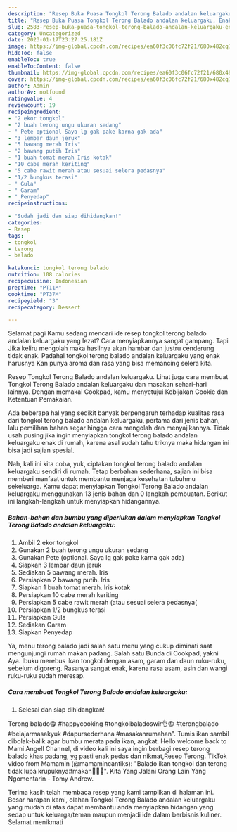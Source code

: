 ```yaml
---
description: "Resep Buka Puasa Tongkol Terong Balado andalan keluargaku, Enak Banget"
title: "Resep Buka Puasa Tongkol Terong Balado andalan keluargaku, Enak Banget"
slug: 2583-resep-buka-puasa-tongkol-terong-balado-andalan-keluargaku-enak-banget
category: Uncategorized
date: 2023-01-17T23:27:25.181Z
image: https://img-global.cpcdn.com/recipes/ea60f3c06fc72f21/680x482cq70/tongkol-terong-balado-andalan-keluargaku-foto-resep-utama.jpg
hideToc: false
enableToc: true
enableTocContent: false
thumbnail: https://img-global.cpcdn.com/recipes/ea60f3c06fc72f21/680x482cq70/tongkol-terong-balado-andalan-keluargaku-foto-resep-utama.jpg
cover: https://img-global.cpcdn.com/recipes/ea60f3c06fc72f21/680x482cq70/tongkol-terong-balado-andalan-keluargaku-foto-resep-utama.jpg
author: Admin
authorAv: notfound
ratingvalue: 4
reviewcount: 19
recipeingredient:
- "2 ekor tongkol"
- "2 buah terong ungu ukuran sedang"
- " Pete optional Saya lg gak pake karna gak ada"
- "3 lembar daun jeruk"
- "5 bawang merah Iris"
- "2 bawang putih Iris"
- "1 buah tomat merah Iris kotak"
- "10 cabe merah keriting"
- "5 cabe rawit merah atau sesuai selera pedasnya"
- "1/2 bungkus terasi"
- " Gula"
- " Garam"
- " Penyedap"
recipeinstructions:

- "Sudah jadi dan siap dihidangkan!"
categories:
- Resep
tags:
- tongkol
- terong
- balado

katakunci: tongkol terong balado 
nutrition: 108 calories
recipecuisine: Indonesian
preptime: "PT11M"
cooktime: "PT37M"
recipeyield: "3"
recipecategory: Dessert

---
```



Selamat pagi Kamu sedang mencari ide resep tongkol terong balado andalan keluargaku yang lezat? Cara menyiapkannya sangat gampang. Tapi Jika keliru mengolah maka hasilnya akan hambar dan justru cenderung tidak enak. Padahal tongkol terong balado andalan keluargaku yang enak harusnya Kan punya aroma dan rasa yang bisa memancing selera kita.


Resep Tongkol Terong Balado andalan keluargaku. Lihat juga cara membuat Tongkol Terong Balado andalan keluargaku dan masakan sehari-hari lainnya. Dengan memakai Cookpad, kamu menyetujui Kebijakan Cookie dan Ketentuan Pemakaian.

Ada beberapa hal yang sedikit banyak berpengaruh terhadap kualitas rasa dari tongkol terong balado andalan keluargaku, pertama dari jenis bahan, lalu pemilihan bahan segar hingga cara mengolah dan menyajikannya. Tidak usah pusing jika ingin menyiapkan tongkol terong balado andalan keluargaku enak di rumah, karena asal sudah tahu triknya maka hidangan ini bisa jadi sajian spesial.


Nah, kali ini kita coba, yuk, ciptakan tongkol terong balado andalan keluargaku sendiri di rumah. Tetap berbahan sederhana, sajian ini bisa memberi manfaat untuk membantu menjaga kesehatan tubuhmu sekeluarga. Kamu dapat menyiapkan Tongkol Terong Balado andalan keluargaku menggunakan 13 jenis bahan dan 0 langkah pembuatan. Berikut ini langkah-langkah untuk menyiapkan hidangannya.

<!--inarticleads1-->

##### Bahan-bahan dan bumbu yang diperlukan dalam menyiapkan Tongkol Terong Balado andalan keluargaku:

1. Ambil 2 ekor tongkol
1. Gunakan 2 buah terong ungu ukuran sedang
1. Gunakan  Pete (optional. Saya lg gak pake karna gak ada)
1. Siapkan 3 lembar daun jeruk
1. Sediakan 5 bawang merah. Iris
1. Persiapkan 2 bawang putih. Iris
1. Siapkan 1 buah tomat merah. Iris kotak
1. Persiapkan 10 cabe merah keriting
1. Persiapkan 5 cabe rawit merah (atau sesuai selera pedasnya(
1. Persiapkan 1/2 bungkus terasi
1. Persiapkan  Gula
1. Sediakan  Garam
1. Siapkan  Penyedap


Ya, menu terong balado jadi salah satu menu yang cukup diminati saat mengunjungi rumah makan padang. Salah satu Bunda di Cookpad, yakni Aya. Ibuku merebus ikan tongkol dengan asam, garam dan daun ruku-ruku, sebelum digoreng. Rasanya sangat enak, karena rasa asam, asin dan wangi ruku-ruku sudah meresap. 

<!--inarticleads2-->

##### Cara membuat Tongkol Terong Balado andalan keluargaku:


1. Selesai dan siap dihidangkan!

Terong balado😋 #happycooking #tongkolbaladoswir👌😍 #terongbalado #belajarmasakyuk #dapursederhana #masakanrumahan&#34;. Tumis ikan sambil dibolak-balik agar bumbu merata pada ikan, angkat. Hello welcome back to Mami Angell Channel, di video kali ini saya ingin berbagi resep terong balado khas padang, yg pasti enak pedas dan nikmat,Resep Terong. TikTok video from Mamamin (@mamamincantiks): &#34;Balado ikan tongkol dan terong tidak lupa krupuknya#makan🍜😋😋&#34;. Kita Yang Jalani Orang Lain Yang Ngomentarin - Tomy Andrew. 

Terima kasih telah membaca resep yang kami tampilkan di halaman ini. Besar harapan kami, olahan Tongkol Terong Balado andalan keluargaku yang mudah di atas dapat membantu anda menyiapkan hidangan yang sedap untuk keluarga/teman maupun menjadi ide dalam berbisnis kuliner. Selamat menikmati
